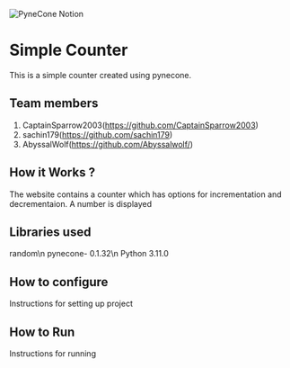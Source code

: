 ![PyneCone Notion](https://github.com/TH-Activities/saturday-hack-night-template/assets/64391274/1e2cbdc1-829f-409a-8d13-03648d912472)


# Simple Counter
This is a simple counter created using pynecone.
## Team members
1. CaptainSparrow2003(https://github.com/CaptainSparrow2003)
2. sachin179(https://github.com/sachin179)
3. AbyssalWolf(https://github.com/Abyssalwolf/)
## How it Works ?
The website contains a counter which has options for incrementation and decrementaion. A number is displayed 
## Libraries used
random\n
pynecone- 0.1.32\n
Python 3.11.0
## How to configure
Instructions for setting up project
## How to Run
Instructions for running

